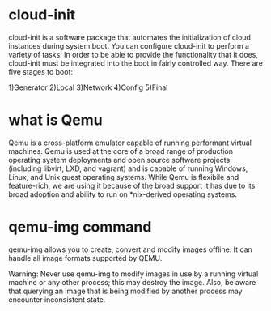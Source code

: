 # cloud-init
cloud-init is a software package that automates the initialization of cloud instances during system boot. 
You can configure cloud-init to perform a variety of tasks.
In order to be able to provide the functionality that it does, cloud-init must be integrated into the boot in fairly controlled way. There are five stages to boot:

1)Generator
2)Local
3)Network
4)Config
5)Final

# what is Qemu 

Qemu is a cross-platform emulator capable of running performant virtual machines. Qemu is used at the core of a broad range of production operating system deployments and open source software projects (including libvirt, LXD, and vagrant) and is capable of running Windows, Linux, and Unix guest operating systems. While Qemu is flexibile and feature-rich, we are using it because of the broad support it has due to its broad adoption and ability to run on *nix-derived operating systems.

# qemu-img command
qemu-img allows you to create, convert and modify images offline. It can handle all image formats supported by QEMU.

Warning: Never use qemu-img to modify images in use by a running virtual machine or any other process; this may destroy the image. Also, be aware that querying an image that is being modified by another process may encounter inconsistent state.



